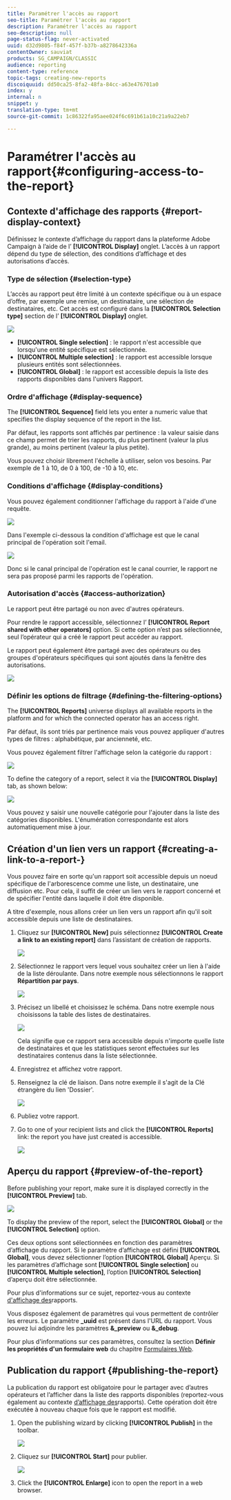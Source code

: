 ```yaml
---
title: Paramétrer l'accès au rapport
seo-title: Paramétrer l'accès au rapport
description: Paramétrer l'accès au rapport
seo-description: null
page-status-flag: never-activated
uuid: d32d9805-f84f-457f-b37b-a8278642336a
contentOwner: sauviat
products: SG_CAMPAIGN/CLASSIC
audience: reporting
content-type: reference
topic-tags: creating-new-reports
discoiquuid: dd50ca25-8fa2-48fa-84cc-a63e476701a0
index: y
internal: n
snippet: y
translation-type: tm+mt
source-git-commit: 1c86322fa95aee024f6c691b61a10c21a9a22eb7

---
```



# Paramétrer l&#39;accès au rapport{#configuring-access-to-the-report}

## Contexte d&#39;affichage des rapports {#report-display-context}

Définissez le contexte d’affichage du rapport dans la plateforme Adobe Campaign à l’aide de l’ **[!UICONTROL Display]** onglet. L’accès à un rapport dépend du type de sélection, des conditions d’affichage et des autorisations d’accès.

### Type de sélection {#selection-type}

L’accès au rapport peut être limité à un contexte spécifique ou à un espace d’offre, par exemple une remise, un destinataire, une sélection de destinataires, etc. Cet accès est configuré dans la **[!UICONTROL Selection type]** section de l’ **[!UICONTROL Display]** onglet.

![](assets/s_ncs_advuser_report_visibility_4.png)

* **[!UICONTROL Single selection]** : le rapport n&#39;est accessible que lorsqu&#39;une entité spécifique est sélectionnée.
* **[!UICONTROL Multiple selection]** : le rapport est accessible lorsque plusieurs entités sont sélectionnées.
* **[!UICONTROL Global]** : le rapport est accessible depuis la liste des rapports disponibles dans l&#39;univers Rapport.

### Ordre d&#39;affichage {#display-sequence}

The **[!UICONTROL Sequence]** field lets you enter a numeric value that specifies the display sequence of the report in the list.

Par défaut, les rapports sont affichés par pertinence : la valeur saisie dans ce champ permet de trier les rapports, du plus pertinent (valeur la plus grande), au moins pertinent (valeur la plus petite).

Vous pouvez choisir librement l&#39;échelle à utiliser, selon vos besoins. Par exemple de 1 à 10, de 0 à 100, de -10 à 10, etc.

### Conditions d&#39;affichage {#display-conditions}

Vous pouvez également conditionner l&#39;affichage du rapport à l&#39;aide d&#39;une requête.

![](assets/s_ncs_advuser_report_visibility_5.png)

Dans l&#39;exemple ci-dessous la condition d&#39;affichage est que le canal principal de l&#39;opération soit l&#39;email.

![](assets/s_ncs_advuser_report_visibility_6.png)

Donc si le canal principal de l&#39;opération est le canal courrier, le rapport ne sera pas proposé parmi les rapports de l&#39;opération.

### Autorisation d&#39;accès {#access-authorization}

Le rapport peut être partagé ou non avec d&#39;autres opérateurs.

Pour rendre le rapport accessible, sélectionnez l’ **[!UICONTROL Report shared with other operators]** option. Si cette option n’est pas sélectionnée, seul l’opérateur qui a créé le rapport peut accéder au rapport.

Le rapport peut également être partagé avec des opérateurs ou des groupes d&#39;opérateurs spécifiques qui sont ajoutés dans la fenêtre des autorisations.

![](assets/s_ncs_advuser_report_visibility_8.png)

### Définir les options de filtrage {#defining-the-filtering-options}

The **[!UICONTROL Reports]** universe displays all available reports in the platform and for which the connected operator has an access right.

Par défaut, ils sont triés par pertinence mais vous pouvez appliquer d&#39;autres types de filtres : alphabétique, par ancienneté, etc.

Vous pouvez également filtrer l&#39;affichage selon la catégorie du rapport :

![](assets/report_ovv_select_type.png)

To define the category of a report, select it via the **[!UICONTROL Display]** tab, as shown below:

![](assets/report_select_category.png)

Vous pouvez y saisir une nouvelle catégorie pour l&#39;ajouter dans la liste des catégories disponibles. L&#39;énumération correspondante est alors automatiquement mise à jour.

## Création d&#39;un lien vers un rapport {#creating-a-link-to-a-report-}

Vous pouvez faire en sorte qu&#39;un rapport soit accessible depuis un noeud spécifique de l&#39;arborescence comme une liste, un destinataire, une diffusion etc. Pour cela, il suffit de créer un lien vers le rapport concerné et de spécifier l&#39;entité dans laquelle il doit être disponible.

A titre d&#39;exemple, nous allons créer un lien vers un rapport afin qu&#39;il soit accessible depuis une liste de destinataires.

1. Cliquez sur **[!UICONTROL New]** puis sélectionnez **[!UICONTROL Create a link to an existing report]** dans l’assistant de création de rapports.

   ![](assets/s_ncs_advuser_report_wizard_link_01.png)

1. Sélectionnez le rapport vers lequel vous souhaitez créer un lien à l&#39;aide de la liste déroulante. Dans notre exemple nous sélectionnons le rapport **Répartition par pays**.

   ![](assets/s_ncs_advuser_report_wizard_link_02.png)

1. Précisez un libellé et choisissez le schéma. Dans notre exemple nous choisissons la table des listes de destinataires.

   ![](assets/s_ncs_advuser_report_wizard_link_03.png)

   Cela signifie que ce rapport sera accessible depuis n&#39;importe quelle liste de destinataires et que les statistiques seront effectuées sur les destinataires contenus dans la liste sélectionnée.

1. Enregistrez et affichez votre rapport.
1. Renseignez la clé de liaison. Dans notre exemple il s&#39;agit de la Clé étrangère du lien &#39;Dossier&#39;.

   ![](assets/s_ncs_advuser_report_wizard_link_04.png)

1. Publiez votre rapport.
1. Go to one of your recipient lists and click the **[!UICONTROL Reports]** link: the report you have just created is accessible.

   ![](assets/s_ncs_advuser_report_wizard_link_05.png)

## Aperçu du rapport {#preview-of-the-report}

Before publishing your report, make sure it is displayed correctly in the **[!UICONTROL Preview]** tab.

![](assets/s_ncs_advuser_report_preview_01.png)

To display the preview of the report, select the **[!UICONTROL Global]** or the **[!UICONTROL Selection]** option.

Ces deux options sont sélectionnées en fonction des paramètres d’affichage du rapport. Si le paramètre d’affichage est défini **[!UICONTROL Global]**, vous devez sélectionner l’option **[!UICONTROL Global]** Aperçu. Si les paramètres d’affichage sont **[!UICONTROL Single selection]** ou **[!UICONTROL Multiple selection]**, l’option **[!UICONTROL Selection]** d’aperçu doit être sélectionnée.

Pour plus d&#39;informations sur ce sujet, reportez-vous au contexte [d&#39;affichage des](#report-display-context)rapports.

Vous disposez également de paramètres qui vous permettent de contrôler les erreurs. Le paramètre **_uuid** est présent dans l&#39;URL du rapport. Vous pouvez lui adjoindre les paramètres **&amp;_preview** ou **&amp;_debug**.

Pour plus d&#39;informations sur ces paramètres, consultez la section **Définir les propriétés d&#39;un formulaire web** du chapitre [Formulaires Web](../../web/using/about-web-forms.md).

## Publication du rapport {#publishing-the-report}

La publication du rapport est obligatoire pour le partager avec d’autres opérateurs et l’afficher dans la liste des rapports disponibles (reportez-vous également au contexte [d’affichage des](#report-display-context)rapports). Cette opération doit être exécutée à nouveau chaque fois que le rapport est modifié.

1. Open the publishing wizard by clicking **[!UICONTROL Publish]** in the toolbar.

   ![](assets/s_ncs_advuser_report_publish_01.png)

1. Cliquez sur **[!UICONTROL Start]** pour publier.

   ![](assets/s_ncs_advuser_report_publish_02.png)

1. Click the **[!UICONTROL Enlarge]** icon to open the report in a web browser.

